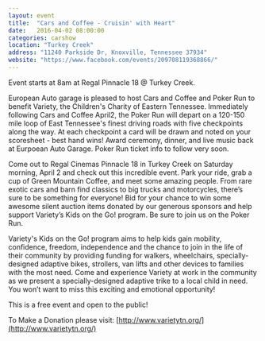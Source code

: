 ```yaml
---
layout: event
title:  "Cars and Coffee - Cruisin' with Heart"
date:   2016-04-02 08:00:00
categories: carshow
location: "Turkey Creek"
address: "11240 Parkside Dr, Knoxville, Tennessee 37934"
website: "https://www.facebook.com/events/209708119368866/"
---
```

Event starts at 8am at Regal Pinnacle 18 @ Turkey Creek.

European Auto garage is pleased to host Cars and Coffee and Poker Run to benefit Variety, the Children's Charity of Eastern Tennessee. Immediately following Cars and Coffee April2, the Poker Run will depart on a 120-150 mile loop of East Tennessee's finest driving roads with five checkpoints along the way. At each checkpoint a card will be drawn and noted on your scoresheet - best hand wins! Award ceremony, dinner, and live music back at Eurpoean Auto Garage. Poker Run ticket info to follow very soon.

Come out to Regal Cinemas Pinnacle 18 in Turkey Creek on Saturday morning, April 2 and check out this incredible event. Park your ride, grab a cup of Green Mountain Coffee, and meet some amazing people. From rare exotic cars and barn find classics to big trucks and motorcycles, there’s sure to be something for everyone! Bid for your chance to win some awesome silent auction items donated by our generous sponsors and help support Variety’s Kids on the Go! program. Be sure to join us on the Poker Run.

Variety's Kids on the Go! program aims to help kids gain mobility, confidence, freedom, independence and the chance to join in the life of their community by providing funding for walkers, wheelchairs, specially-designed adaptive bikes, strollers, van lifts and other devices to families with the most need. Come and experience Variety at work in the community as we present a specially-designed adaptive trike to a local child in need. You won’t want to miss this exciting and emotional opportunity!

This is a free event and open to the public!

To Make a Donation please visit: [http://www.varietytn.org/](http://www.varietytn.org/)
